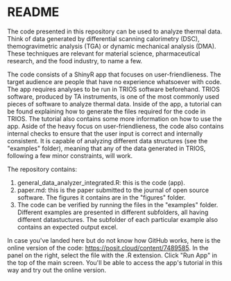 <h1>README</h1>

<p>The code presented in this repository can be used to analyze thermal data. Think of data generated by differential scanning calorimetry (DSC), themogravimetric analysis (TGA) or dynamic mechanical analysis (DMA). These techniques are relevant for material science, pharmaceutical research, and the food industry, to name a few. </p>
<p>The code consists of a ShinyR app that focuses on user-friendlieness. The target audience are people that have no experience whatsoever with code. The app requires analyses to be run in TRIOS software beforehand. TRIOS software, produced by TA instruments, is one of the most commonly used pieces of software to analyze thermal data. Inside of the app, a tutorial can be found explaining how to generate the files required for the code in TRIOS. The tutorial also contains some more information on how to use the app. 
Aside of the heavy focus on user-friendlieness, the code also contains internal checks to ensure that the user input is correct and internally consistent. It is capable of analyzing different data structures (see the "examples" folder), meaning that any of the data generated in TRIOS, following a few minor constraints, will work. </p>

The repository contains:
<ol>
  <li>general_data_analyzer_integrated.R: this is the code (app). </li>
  <li>paper.md: this is the paper submitted to the journal of open source software. The figures it contains are in the "figures" folder. </li>
  <li>The code can be verified by running the files in the "examples" folder. Different examples are presented in different subfolders, all having different datastuctures. The subfolder of each particular example also contains an expected output excel. </li>  
</ol>

In case you've landed here but do not know how GitHub works, here is the online version of the code: https://posit.cloud/content/7489585. In the panel on the right, select the file with the .R extension. Click "Run App" in the top of the main screen. You'll be able to access the app's tutorial in this way and try out the online version. 
